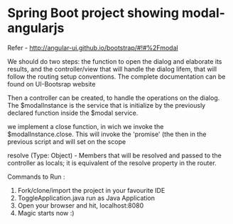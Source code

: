 # Spring Boot project showing modal-angularjs
Refer - http://angular-ui.github.io/bootstrap/#!#%2Fmodal




We should do two steps: the function to open the dialog and elaborate its results, and the controller/view that will handle the dialog lifem, 
that will follow the routing setup conventions. The complete documentation can be found on UI-Bootsrap website

Then a controller can be created, to handle the operations on the dialog. 
The $modalInstance is the service that is initialize by the previously declared function inside the $modal service.

we implement a close function, in wich we invoke the $modalInstance.close. This will invoke the 'promise' (the then in the previous script and will set on the scope 

resolve (Type: Object) - Members that will be resolved and passed to the controller as locals; it is equivalent of the resolve property in the router.


Commands to Run :
1. Fork/clone/import the project in your favourite IDE
2. ToggleApplication.java run as Java Application
3. Open your browser and hit, localhost:8080
4. Magic starts now :)
